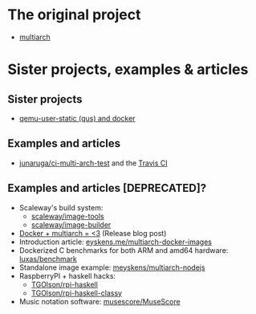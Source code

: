 # The original project

* [multiarch](https://github.com/multiarch/qemu-user-static)

# Sister projects, examples & articles

## Sister projects

* [qemu-user-static (qus) and docker](https://github.com/dbhi/qus)

## Examples and articles

* [junaruga/ci-multi-arch-test](https://github.com/junaruga/ci-multi-arch-test) and the [Travis CI](https://travis-ci.org/junaruga/ci-multi-arch-test)

## Examples and articles [DEPRECATED]?

* Scaleway's build system:
  * [scaleway/image-tools](https://github.com/scaleway/image-tools)
  * [scaleway/image-builder](https://github.com/scaleway/image-builder)
* [Docker + multiarch = <3](https://manfredtouron.com/2016/01/28/docker-multiarch/) (Release blog post)
* Introduction article: [eyskens.me/multiarch-docker-images](https://eyskens.me/multiarch-docker-images/)
* Dockerized C benchmarks for both ARM and amd64 hardware: [luxas/benchmark](https://github.com/luxas/benchmark)
* Standalone image example: [meyskens/multiarch-nodejs](https://github.com/meyskens/multiarch-nodejs)
* RaspberryPI + haskell hacks:
  * [TGOlson/rpi-haskell](https://github.com/TGOlson/rpi-haskell)
  * [TGOlson/rpi-haskell-classy](https://github.com/TGOlson/rpi-haskell-classy)
* Music notation software: [musescore/MuseScore](https://github.com/musescore/MuseScore)
